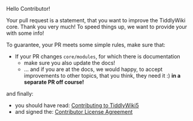 Hello Contributor! 

Your pull request is a statement, that you want to improve the TiddlyWiki core. Thank you very much! To speed things up, we want to provide your with some info!

To guarantee, your PR meets some simple rules, make sure that: 

 - If your PR changes `core/modules`, for which there is documentation
   - make sure you also update the docs!
   - ... and if you are at the docs, we would happy, to accept improvements to other topics, that you think, they need it :)  **in a separate PR off course!** 
 

and finally:

 - you should have read: [Contributing to TiddlyWiki5](https://github.com/Jermolene/TiddlyWiki5/blob/master/contributing.md)
 - and signed the: [Contributor License Agreement](https://github.com/Jermolene/TiddlyWiki5/blob/master/contributing.md#contributor-license-agreement)
